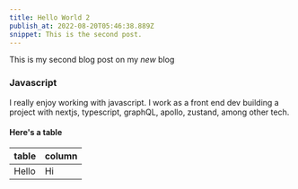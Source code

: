 ```yaml
---
title: Hello World 2
publish_at: 2022-08-20T05:46:38.889Z
snippet: This is the second post.
---
```


This is my second blog post on my _new_ blog

### Javascript

I really enjoy working with javascript. I work as a front end dev building a
project with nextjs, typescript, graphQL, apollo, zustand, among other tech.

#### Here's a table

| table | column |
| ----- | ------ |
| Hello | Hi     |
